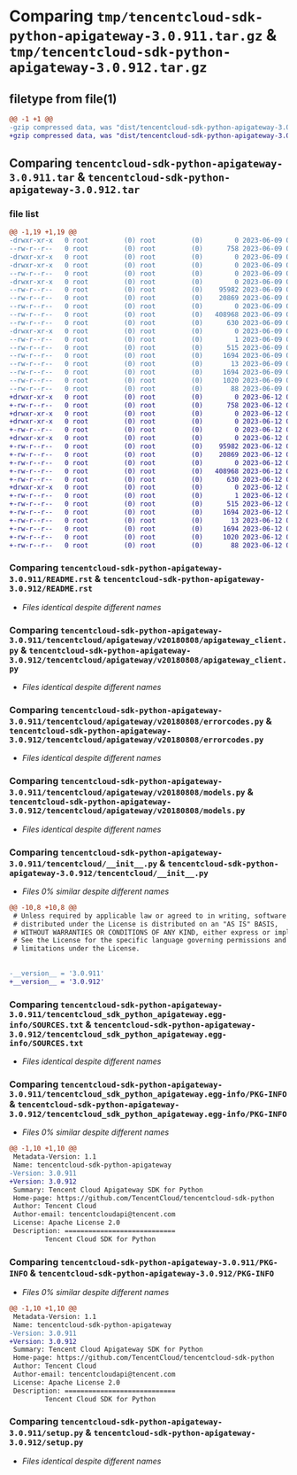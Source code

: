 # Comparing `tmp/tencentcloud-sdk-python-apigateway-3.0.911.tar.gz` & `tmp/tencentcloud-sdk-python-apigateway-3.0.912.tar.gz`

## filetype from file(1)

```diff
@@ -1 +1 @@
-gzip compressed data, was "dist/tencentcloud-sdk-python-apigateway-3.0.911.tar", last modified: Fri Jun  9 02:11:39 2023, max compression
+gzip compressed data, was "dist/tencentcloud-sdk-python-apigateway-3.0.912.tar", last modified: Mon Jun 12 02:56:12 2023, max compression
```

## Comparing `tencentcloud-sdk-python-apigateway-3.0.911.tar` & `tencentcloud-sdk-python-apigateway-3.0.912.tar`

### file list

```diff
@@ -1,19 +1,19 @@
-drwxr-xr-x   0 root         (0) root         (0)        0 2023-06-09 02:11:39.000000 tencentcloud-sdk-python-apigateway-3.0.911/
--rw-r--r--   0 root         (0) root         (0)      758 2023-06-09 02:11:39.000000 tencentcloud-sdk-python-apigateway-3.0.911/README.rst
-drwxr-xr-x   0 root         (0) root         (0)        0 2023-06-09 02:11:39.000000 tencentcloud-sdk-python-apigateway-3.0.911/tencentcloud/
-drwxr-xr-x   0 root         (0) root         (0)        0 2023-06-09 02:11:39.000000 tencentcloud-sdk-python-apigateway-3.0.911/tencentcloud/apigateway/
--rw-r--r--   0 root         (0) root         (0)        0 2023-06-09 02:11:39.000000 tencentcloud-sdk-python-apigateway-3.0.911/tencentcloud/apigateway/__init__.py
-drwxr-xr-x   0 root         (0) root         (0)        0 2023-06-09 02:11:39.000000 tencentcloud-sdk-python-apigateway-3.0.911/tencentcloud/apigateway/v20180808/
--rw-r--r--   0 root         (0) root         (0)    95982 2023-06-09 02:11:39.000000 tencentcloud-sdk-python-apigateway-3.0.911/tencentcloud/apigateway/v20180808/apigateway_client.py
--rw-r--r--   0 root         (0) root         (0)    20869 2023-06-09 02:11:39.000000 tencentcloud-sdk-python-apigateway-3.0.911/tencentcloud/apigateway/v20180808/errorcodes.py
--rw-r--r--   0 root         (0) root         (0)        0 2023-06-09 02:11:39.000000 tencentcloud-sdk-python-apigateway-3.0.911/tencentcloud/apigateway/v20180808/__init__.py
--rw-r--r--   0 root         (0) root         (0)   408968 2023-06-09 02:11:39.000000 tencentcloud-sdk-python-apigateway-3.0.911/tencentcloud/apigateway/v20180808/models.py
--rw-r--r--   0 root         (0) root         (0)      630 2023-06-09 02:11:39.000000 tencentcloud-sdk-python-apigateway-3.0.911/tencentcloud/__init__.py
-drwxr-xr-x   0 root         (0) root         (0)        0 2023-06-09 02:11:39.000000 tencentcloud-sdk-python-apigateway-3.0.911/tencentcloud_sdk_python_apigateway.egg-info/
--rw-r--r--   0 root         (0) root         (0)        1 2023-06-09 02:11:39.000000 tencentcloud-sdk-python-apigateway-3.0.911/tencentcloud_sdk_python_apigateway.egg-info/dependency_links.txt
--rw-r--r--   0 root         (0) root         (0)      515 2023-06-09 02:11:39.000000 tencentcloud-sdk-python-apigateway-3.0.911/tencentcloud_sdk_python_apigateway.egg-info/SOURCES.txt
--rw-r--r--   0 root         (0) root         (0)     1694 2023-06-09 02:11:39.000000 tencentcloud-sdk-python-apigateway-3.0.911/tencentcloud_sdk_python_apigateway.egg-info/PKG-INFO
--rw-r--r--   0 root         (0) root         (0)       13 2023-06-09 02:11:39.000000 tencentcloud-sdk-python-apigateway-3.0.911/tencentcloud_sdk_python_apigateway.egg-info/top_level.txt
--rw-r--r--   0 root         (0) root         (0)     1694 2023-06-09 02:11:39.000000 tencentcloud-sdk-python-apigateway-3.0.911/PKG-INFO
--rw-r--r--   0 root         (0) root         (0)     1020 2023-06-09 02:11:39.000000 tencentcloud-sdk-python-apigateway-3.0.911/setup.py
--rw-r--r--   0 root         (0) root         (0)       88 2023-06-09 02:11:39.000000 tencentcloud-sdk-python-apigateway-3.0.911/setup.cfg
+drwxr-xr-x   0 root         (0) root         (0)        0 2023-06-12 02:56:12.000000 tencentcloud-sdk-python-apigateway-3.0.912/
+-rw-r--r--   0 root         (0) root         (0)      758 2023-06-12 02:56:12.000000 tencentcloud-sdk-python-apigateway-3.0.912/README.rst
+drwxr-xr-x   0 root         (0) root         (0)        0 2023-06-12 02:56:12.000000 tencentcloud-sdk-python-apigateway-3.0.912/tencentcloud/
+drwxr-xr-x   0 root         (0) root         (0)        0 2023-06-12 02:56:12.000000 tencentcloud-sdk-python-apigateway-3.0.912/tencentcloud/apigateway/
+-rw-r--r--   0 root         (0) root         (0)        0 2023-06-12 02:56:12.000000 tencentcloud-sdk-python-apigateway-3.0.912/tencentcloud/apigateway/__init__.py
+drwxr-xr-x   0 root         (0) root         (0)        0 2023-06-12 02:56:12.000000 tencentcloud-sdk-python-apigateway-3.0.912/tencentcloud/apigateway/v20180808/
+-rw-r--r--   0 root         (0) root         (0)    95982 2023-06-12 02:56:12.000000 tencentcloud-sdk-python-apigateway-3.0.912/tencentcloud/apigateway/v20180808/apigateway_client.py
+-rw-r--r--   0 root         (0) root         (0)    20869 2023-06-12 02:56:12.000000 tencentcloud-sdk-python-apigateway-3.0.912/tencentcloud/apigateway/v20180808/errorcodes.py
+-rw-r--r--   0 root         (0) root         (0)        0 2023-06-12 02:56:12.000000 tencentcloud-sdk-python-apigateway-3.0.912/tencentcloud/apigateway/v20180808/__init__.py
+-rw-r--r--   0 root         (0) root         (0)   408968 2023-06-12 02:56:12.000000 tencentcloud-sdk-python-apigateway-3.0.912/tencentcloud/apigateway/v20180808/models.py
+-rw-r--r--   0 root         (0) root         (0)      630 2023-06-12 02:56:12.000000 tencentcloud-sdk-python-apigateway-3.0.912/tencentcloud/__init__.py
+drwxr-xr-x   0 root         (0) root         (0)        0 2023-06-12 02:56:12.000000 tencentcloud-sdk-python-apigateway-3.0.912/tencentcloud_sdk_python_apigateway.egg-info/
+-rw-r--r--   0 root         (0) root         (0)        1 2023-06-12 02:56:12.000000 tencentcloud-sdk-python-apigateway-3.0.912/tencentcloud_sdk_python_apigateway.egg-info/dependency_links.txt
+-rw-r--r--   0 root         (0) root         (0)      515 2023-06-12 02:56:12.000000 tencentcloud-sdk-python-apigateway-3.0.912/tencentcloud_sdk_python_apigateway.egg-info/SOURCES.txt
+-rw-r--r--   0 root         (0) root         (0)     1694 2023-06-12 02:56:12.000000 tencentcloud-sdk-python-apigateway-3.0.912/tencentcloud_sdk_python_apigateway.egg-info/PKG-INFO
+-rw-r--r--   0 root         (0) root         (0)       13 2023-06-12 02:56:12.000000 tencentcloud-sdk-python-apigateway-3.0.912/tencentcloud_sdk_python_apigateway.egg-info/top_level.txt
+-rw-r--r--   0 root         (0) root         (0)     1694 2023-06-12 02:56:12.000000 tencentcloud-sdk-python-apigateway-3.0.912/PKG-INFO
+-rw-r--r--   0 root         (0) root         (0)     1020 2023-06-12 02:56:12.000000 tencentcloud-sdk-python-apigateway-3.0.912/setup.py
+-rw-r--r--   0 root         (0) root         (0)       88 2023-06-12 02:56:12.000000 tencentcloud-sdk-python-apigateway-3.0.912/setup.cfg
```

### Comparing `tencentcloud-sdk-python-apigateway-3.0.911/README.rst` & `tencentcloud-sdk-python-apigateway-3.0.912/README.rst`

 * *Files identical despite different names*

### Comparing `tencentcloud-sdk-python-apigateway-3.0.911/tencentcloud/apigateway/v20180808/apigateway_client.py` & `tencentcloud-sdk-python-apigateway-3.0.912/tencentcloud/apigateway/v20180808/apigateway_client.py`

 * *Files identical despite different names*

### Comparing `tencentcloud-sdk-python-apigateway-3.0.911/tencentcloud/apigateway/v20180808/errorcodes.py` & `tencentcloud-sdk-python-apigateway-3.0.912/tencentcloud/apigateway/v20180808/errorcodes.py`

 * *Files identical despite different names*

### Comparing `tencentcloud-sdk-python-apigateway-3.0.911/tencentcloud/apigateway/v20180808/models.py` & `tencentcloud-sdk-python-apigateway-3.0.912/tencentcloud/apigateway/v20180808/models.py`

 * *Files identical despite different names*

### Comparing `tencentcloud-sdk-python-apigateway-3.0.911/tencentcloud/__init__.py` & `tencentcloud-sdk-python-apigateway-3.0.912/tencentcloud/__init__.py`

 * *Files 0% similar despite different names*

```diff
@@ -10,8 +10,8 @@
 # Unless required by applicable law or agreed to in writing, software
 # distributed under the License is distributed on an "AS IS" BASIS,
 # WITHOUT WARRANTIES OR CONDITIONS OF ANY KIND, either express or implied.
 # See the License for the specific language governing permissions and
 # limitations under the License.
 
 
-__version__ = '3.0.911'
+__version__ = '3.0.912'
```

### Comparing `tencentcloud-sdk-python-apigateway-3.0.911/tencentcloud_sdk_python_apigateway.egg-info/SOURCES.txt` & `tencentcloud-sdk-python-apigateway-3.0.912/tencentcloud_sdk_python_apigateway.egg-info/SOURCES.txt`

 * *Files identical despite different names*

### Comparing `tencentcloud-sdk-python-apigateway-3.0.911/tencentcloud_sdk_python_apigateway.egg-info/PKG-INFO` & `tencentcloud-sdk-python-apigateway-3.0.912/tencentcloud_sdk_python_apigateway.egg-info/PKG-INFO`

 * *Files 0% similar despite different names*

```diff
@@ -1,10 +1,10 @@
 Metadata-Version: 1.1
 Name: tencentcloud-sdk-python-apigateway
-Version: 3.0.911
+Version: 3.0.912
 Summary: Tencent Cloud Apigateway SDK for Python
 Home-page: https://github.com/TencentCloud/tencentcloud-sdk-python
 Author: Tencent Cloud
 Author-email: tencentcloudapi@tencent.com
 License: Apache License 2.0
 Description: ============================
         Tencent Cloud SDK for Python
```

### Comparing `tencentcloud-sdk-python-apigateway-3.0.911/PKG-INFO` & `tencentcloud-sdk-python-apigateway-3.0.912/PKG-INFO`

 * *Files 0% similar despite different names*

```diff
@@ -1,10 +1,10 @@
 Metadata-Version: 1.1
 Name: tencentcloud-sdk-python-apigateway
-Version: 3.0.911
+Version: 3.0.912
 Summary: Tencent Cloud Apigateway SDK for Python
 Home-page: https://github.com/TencentCloud/tencentcloud-sdk-python
 Author: Tencent Cloud
 Author-email: tencentcloudapi@tencent.com
 License: Apache License 2.0
 Description: ============================
         Tencent Cloud SDK for Python
```

### Comparing `tencentcloud-sdk-python-apigateway-3.0.911/setup.py` & `tencentcloud-sdk-python-apigateway-3.0.912/setup.py`

 * *Files identical despite different names*

